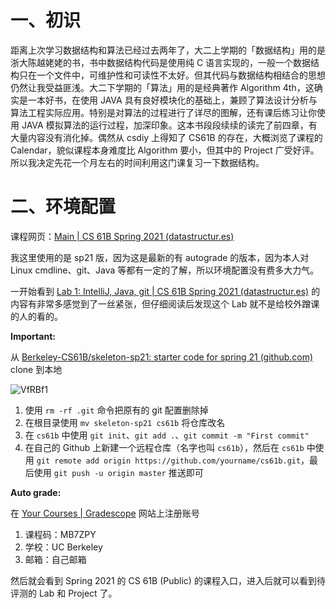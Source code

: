# 一、初识

距离上次学习数据结构和算法已经过去两年了，大二上学期的「数据结构」用的是浙大陈越姥姥的书，书中数据结构代码是使用纯 C 语言实现的，一般一个数据结构只在一个文件中，可维护性和可读性不太好。但其代码与数据结构相结合的思想仍然让我受益匪浅。大二下学期的「算法」用的是经典著作 Algorithm 4th，这确实是一本好书，在使用 JAVA 具有良好模块化的基础上，兼顾了算法设计分析与算法工程实际应用。特别是对算法的过程进行了详尽的图解，还有课后练习让你使用 JAVA 模拟算法的运行过程，加深印象。这本书段段续续的读完了前四章，有大量内容没有消化掉。偶然从 csdiy 上得知了 CS61B 的存在，大概浏览了课程的 Calendar，貌似课程本身难度比 Algorithm 要小，但其中的 Project 广受好评。所以我决定先花一个月左右的时间利用这门课复习一下数据结构。

# 二、环境配置

课程网页：[Main | CS 61B Spring 2021 (datastructur.es)](https://sp21.datastructur.es/index.html)

我这里使用的是 sp21 版，因为这是最新的有 autograde 的版本，因为本人对 Linux cmdline、git、Java 等都有一定的了解，所以环境配置没有费多大力气。

一开始看到 [Lab 1: IntelliJ, Java, git | CS 61B Spring 2021 (datastructur.es)](https://sp21.datastructur.es/materials/lab/lab1/lab1) 的内容有非常多感觉到了一丝紧张，但仔细阅读后发现这个 Lab 就不是给校外蹭课的人的看的。

**Important:**

从 [Berkeley-CS61B/skeleton-sp21: starter code for spring 21 (github.com)](https://github.com/Berkeley-CS61B/skeleton-sp21) clone 到本地

![VfRBf1](https://picture-suyifan.oss-cn-shenzhen.aliyuncs.com/uPic/VfRBf1.png)

1. 使用 `rm -rf .git` 命令把原有的 git 配置删除掉
2. 在根目录使用 `mv skeleton-sp21 cs61b` 将仓库改名
3. 在 `cs61b` 中使用 `git init`、`git add .`、`git commit -m "First commit"`
4. 在自己的 Github 上新建一个远程仓库（名字也叫 `cs61b`），然后在 `cs61b` 中使用 `git remote add origin https://github.com/yourname/cs61b.git`，最后使用 `git push -u origin master` 推送即可

**Auto grade:**

在 [Your Courses | Gradescope](https://www.gradescope.com/) 网站上注册账号
1. 课程码：MB7ZPY
2. 学校：UC Berkeley
3. 邮箱：自己邮箱

然后就会看到 Spring 2021 的 CS 61B (Public) 的课程入口，进入后就可以看到待评测的 Lab 和 Project 了。


